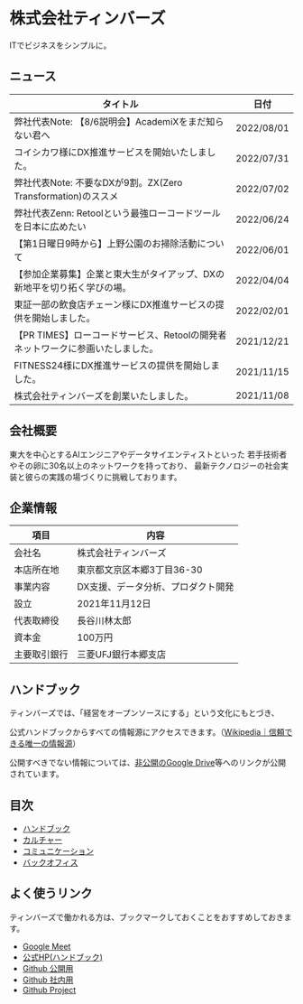 # 株式会社ティンバーズ

ITでビジネスをシンプルに。

## ニュース
|タイトル |日付　|
|----------|----------|
| 弊社代表Note: 【8/6説明会】AcademiXをまだ知らない君へ |	2022/08/01 |
|コイシカワ様にDX推進サービスを開始いたしました。| 2022/07/31 |
|弊社代表Note: 不要なDXが9割。ZX(Zero Transformation)のススメ	|2022/07/02|
|弊社代表Zenn: Retoolという最強ローコードツールを日本に広めたい	|2022/06/24|
|【第1日曜日9時から】上野公園のお掃除活動について	|2022/06/01|
|【参加企業募集】企業と東大生がタイアップ、DXの新地平を切り拓く学びの場。	|2022/04/04|
|東証一部の飲食店チェーン様にDX推進サービスの提供を開始しました。	|2022/02/01|
|【PR TIMES】ローコードサービス、Retoolの開発者ネットワークに参画いたしました。	|2021/12/21|
|FITNESS24様にDX推進サービスの提供を開始しました。	|2021/11/15|
| 株式会社ティンバーズを創業いたしました。	|2021/11/08|

## 会社概要

東大を中心とするAIエンジニアやデータサイエンティストといった
若手技術者やその卵に30名以上のネットワークを持っており、
最新テクノロジーの社会実装と彼らの実践の場づくりに挑戦しております。

## 企業情報

|項目 |内容　|
|----------|----------|
| 会社名 | 株式会社ティンバーズ |
| 本店所在地 | 東京都文京区本郷3丁目36-30 | 
| 事業内容 | DX支援、データ分析、プロダクト開発 |
| 設立 | 2021年11月12日 |
| 代表取締役 | 長谷川林太郎 |
| 資本金 | 100万円 |
| 主要取引銀行 | 三菱UFJ銀行本郷支店 |


## ハンドブック

ティンバーズでは、「経営をオープンソースにする」という文化にもとづき、

公式ハンドブックからすべての情報源にアクセスできます。（[Wikipedia｜信頼できる唯一の情報源](https://ja.wikipedia.org/wiki/%E4%BF%A1%E9%A0%BC%E3%81%A7%E3%81%8D%E3%82%8B%E5%94%AF%E4%B8%80%E3%81%AE%E6%83%85%E5%A0%B1%E6%BA%90)）

公開すべきでない情報については、[非公開のGoogle Drive](https://drive.google.com/drive/folders/1MSYuoS8Jy3DKdBunYxgdxuuv2d7kHN_L?usp=sharing)等へのリンクが公開されています。

## 目次
* [ハンドブック](/01-handbook)
* [カルチャー](/02-culture)
* [コミュニケーション](/03-communication)
* [バックオフィス](/90-backoffice)

## よく使うリンク
ティンバーズで働かれる方は、ブックマークしておくことをおすすめしておきます。

* [Google Meet](https://meet.google.com/sqg-jiqz-xab)
* [公式HP(ハンドブック)](https://handbook.timbers.jp)
* [Github 公開用](https://github.com/timbers-jp/handbook)
* [Github 社内用](https://github.com/timbers-jp/internal)
* [Github Project](https://github.com/orgs/timbers-jp/projects/1)






